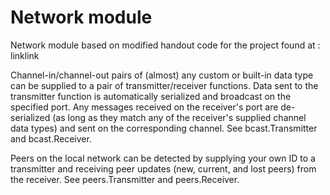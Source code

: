 Network module 
==========================================

Network module based on modified handout code for the project found at : linklink

Channel-in/channel-out pairs of (almost) any custom or built-in data type can be supplied to a pair of transmitter/receiver functions. 
Data sent to the transmitter function is automatically serialized and broadcast on the specified port. 
Any messages received on the receiver's port are de-serialized (as long as they match any of the receiver's supplied channel data types) and sent on the corresponding channel. 
See bcast.Transmitter and bcast.Receiver.

Peers on the local network can be detected by supplying your own ID to a transmitter and receiving peer updates (new, current, and lost peers) from the receiver. See peers.Transmitter and peers.Receiver.
